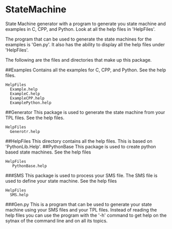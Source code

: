 # StateMachine
 State Machine generator with a program to generate you state machine
 and examples in C, CPP, and Python.  Look at all the help files in
 'HelpFiles'.
 
 The program that can be used to generate the state machines for the
 examples is 'Gen.py'.  It also has the ability to display all the
 help files under 'HelpFiles'.
 
 The following are the files and directories that make up this package.
 
##Examples
  Contains all the examples for C, CPP, and Python.  See the help files.
    
    HelpFiles
      Example.help
      ExampleC.help
      ExampleCPP.help
      ExamplePython.help
##Generator
  This package is used to generate the state machine from your TPL files.  See the help files.
    
    HelpFiles
      Generotr.help
##HelpFiles
  This directory contains all the help files.  This is based on 'PythonLib.Help'.
##PythonBase
  This package is used to create python based state machines.  See the help files
    
    HelpFiles
       PythonBase.help
###SMS
  This package is used to process your SMS file.  The SMS file is used to define your 
  state machine.  See the help files
  
    HelpFiles
      SMS.help
###Gen.py
   This is a program that can be used to generate your state machine using your SMS
   files and your TPL files.  Instead of reading the help files you can use the program
   with the '-h' command to get help on the sytnax of the command line and on all its
   topics.
